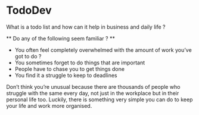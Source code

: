 # TodoDev
What is a todo list and how can it help in business and daily life ?

** Do any of the following seem familiar ? **
   * You often feel completely overwhelmed with the amount of work you’ve got to do ?
   * You sometimes forget to do things that are important
   * People have to chase you to get things done
   * You find it a struggle to keep to deadlines

Don’t think you’re unusual because there are thousands of people who struggle with the same every day, not just in the workplace but in their personal life too. Luckily, there is something very simple you can do to keep your life and work more organised.
